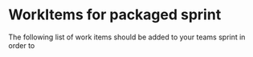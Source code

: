 # WorkItems for packaged sprint

The following list of work items should be added to your teams sprint in order to
